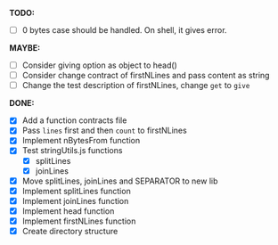 **TODO:**

- [ ] 0 bytes case should be handled. On shell, it gives error.
  
**MAYBE:**

- [ ] Consider giving option as object to head()
- [ ] Consider change contract of firstNLines and pass content as string
- [ ] Change the test description of firstNLines, change `get` to `give`

**DONE:**
- [x] Add a function contracts file
- [x] Pass `lines` first and then `count` to firstNLines
- [x] Implement nBytesFrom function
- [x] Test stringUtils.js functions
  - [x] splitLines
  - [x] joinLines
- [x] Move splitLines, joinLines and SEPARATOR to new lib
- [x] Implement splitLines function
- [x] Implement joinLines function
- [x] Implement head function
- [x] Implement firstNLines function
- [x] Create directory structure
